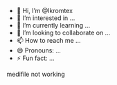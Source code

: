 - 👋 Hi, I’m @Ikromtex
- 👀 I’m interested in ...
- 🌱 I’m currently learning ...
- 💞️ I’m looking to collaborate on ...
- 📫 How to reach me ...
- 😄 Pronouns: ...
- ⚡ Fun fact: ...

<!---
Ikromtex/Ikromtex is a ✨ special ✨ repository because its `README.md` (this file) appears on your GitHub profile.
You can click the Preview link to take a look at your changes.
--->
medifile not working
